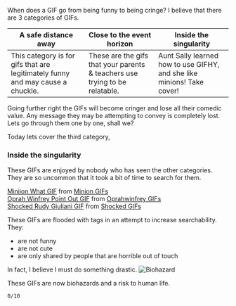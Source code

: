 When does a GIF go from being funny to being cringe? I believe that there are 3 categories of GIFs.

A safe distance away | Close to the event horizon | Inside the singularity
--- | --- | ---
This category is for gifs that are legitimately funny and may cause a chuckle. | These are the gifs that your parents & teachers use trying to be relatable. | Aunt Sally learned how to use GIFHY, and she like minions! Take cover!

Going further right the GIFs will become cringer and lose all their comedic value. Any message they may be attempting to convey is completely lost. Lets go through them one by one, shall we?

Today lets cover the third category,

### Inside the singularity

These GIFs are enjoyed by nobody who has seen the other categories. They are so uncommon that it took a bit of time to search for them.

<div class="tenor-gif-embed" data-postid="5325615" data-share-method="host" data-width="60%" data-aspect-ratio="1.3253012048192772"><a href="https://tenor.com/view/whattttfuss-what-minions-gif-5325615">Miniion What GIF</a> from <a href="https://tenor.com/search/miniion-gifs">Minion GIFs</a></div><script type="text/javascript" async src="https://tenor.com/embed.js"></script>

<div class="tenor-gif-embed" data-postid="16363925" data-share-method="host" data-width="60%" data-aspect-ratio="1.4777448071216617"><a href="https://tenor.com/view/oprah-winfrey-point-out-pointing-gif-16363925">Oprah Winfrey Point Out GIF</a> from <a href="https://tenor.com/search/oprahwinfrey-gifs">Oprahwinfrey GIFs</a></div><script type="text/javascript" async src="https://tenor.com/embed.js"></script>

<div class="tenor-gif-embed" data-postid="19231550" data-share-method="host" data-width="60%" data-aspect-ratio="1.0"><a href="https://tenor.com/view/shocked-rudy-giuliani-kate-mckinnon-saturday-night-live-what-gif-19231550">Shocked Rudy Giuliani GIF</a> from <a href="https://tenor.com/search/shocked-gifs">Shocked GIFs</a></div><script type="text/javascript" async src="https://tenor.com/embed.js"></script>

These GIFs are flooded with tags in an attempt to increase searchability. They:

* are not funny
* are not cute
* are only shared by people that are horrible out of touch

In fact, I believe I must do something drastic.
![Biohazard](https://upload.wikimedia.org/wikipedia/commons/1/13/Biohazard_symbol_%28blue%29.svg)

These GIFs are now biohazards and a risk to human life.

`0/10`
